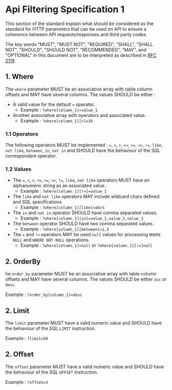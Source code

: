 # Api Filtering Specification 1

This section of the standard explain what should be considered as the standard for HTTP parameters that can be used on API to ensure a coherence between API requests/responses and third party codes.

The key words "MUST", "MUST NOT", "REQUIRED", "SHALL", "SHALL NOT", "SHOULD", "SHOULD NOT", "RECOMMENDED", "MAY", and "OPTIONAL" in this document are to be interpreted as described in [RFC 2119](http://www.ietf.org/rfc/rfc2119.txt).

## 1. Where

The `where` parameter MUST be an associative array with table column offsets and MAY have several columns. The values SHOULD be either :

* A valid value for the default `=` operator.
  * Example : `?where[column_1]=value_1`
* Another associative array with operators and associated value.
  * Example : `?where[column_1][>]=35`

### 1.1 Operators

The following operators MUST be implemented : `=`, `<`, `>`, `<=`, `>=`, `<>`, `!=`, `like`, `not like`, `between`, `in`, `not in` and SHOULD have the behaviour of the SQL correspondant operator.

### 1.2 Values

* The `=`, `<`, `>`, `<=`, `>=`, `<>`, `!=`, `like`, `not like` operators MUST have an alphanumeric string as an associated value.
  * Example : `?where[column_1][!=]=value_1`
* The `like` and `not like` operators MAY include wildcard chars defined and SQL specifications
  * Example : `?where[column_1][like]=abc%`
* The `in` and `not in` operator SHOULD have comma separated values.
  * Example : `?where[column_1][in]=value_1,value_2,value_3`
* The `between` operator SHOULD have two comma separated values.
  * Example : `?where[column_1][between]=1,3`
* The `=` and `!=` operators MAY be used `null` values for processing `WHERE NULL` and `WHERE NOT NULL` operations.
  * Example : `?where[column_1]=null` or `?where[column_1][!=]null`

## 2. OrderBy

he `order_by` parameter MUST be an associative array with table column offsets and MAY have several columns. The values SHOULD be either `asc` or `desc`.

Example : `?order_by[column_1]=desc`

## 2. Limit

The `limit` parameter MUST have a valid numeric value and SHOULD have the behaviour of the SQL `LIMIT` instruction.

Example : `?limit=50`

## 2. Offset

The `offset` parameter MUST have a valid numeric value and SHOULD have the behaviour of the SQL `OFFSET` instruction.

Example : `?offset=3`
